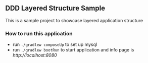 ## DDD Layered Structure Sample
This is a sample project to showcase layered application structure

### How to run this application 
- run `./gradlew composeUp` to set up mysql
- run `./gradlew bootRun` to start application and info page is *http://localhost:8080*
